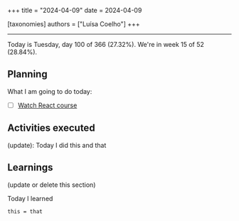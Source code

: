 +++
title = "2024-04-09"
date = 2024-04-09

[taxonomies]
authors = ["Luísa Coelho"]
+++

---

Today is Tuesday, day 100 of 366 (27.32%). We're in week 15 of 52 (28.84%).

## Planning

What I am going to do today:

- [ ] [Watch React course](https://scrimba.com/learn/learnreact)

## Activities executed

(update): Today I did this and that

## Learnings

(update or delete this section)

Today I learned
```
this = that
```
